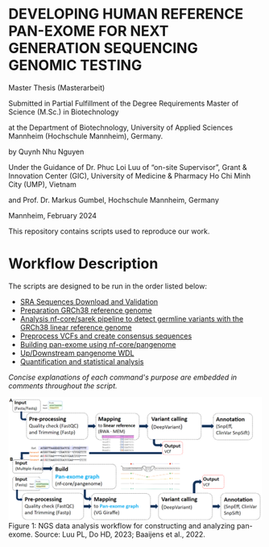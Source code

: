 # **DEVELOPING HUMAN REFERENCE PAN-EXOME FOR NEXT GENERATION SEQUENCING GENOMIC TESTING**
Master Thesis (Masterarbeit)

Submitted in Partial Fulfillment of the Degree Requirements Master of Science (M.Sc.) in Biotechnology

at the Department of Biotechnology, University of Applied Sciences Mannheim (Hochschule Mannheim), Germany.

by Quynh Nhu Nguyen

Under the Guidance of Dr. Phuc Loi Luu of “on-site Supervisor”, Grant & Innovation Center (GIC), University of Medicine & Pharmacy Ho Chi Minh City (UMP), Vietnam 

and Prof. Dr. Markus Gumbel, Hochschule Mannheim, Germany

Mannheim, February 2024 

This repository contains scripts used to reproduce our work.

# Workflow Description
The scripts are designed to be run in the order listed below:
- [SRA Sequences Download and Validation](https://github.com/LuciaNhuNguyen/Masterarbeit/tree/main/Download_raw_data)
- [Preparation GRCh38 reference genome](https://github.com/LuciaNhuNguyen/Masterarbeit/tree/main/Preparation_reference_genome)
- [Analysis nf-core/sarek pipeline to detect germline variants with the GRCh38 linear reference genome](https://github.com/LuciaNhuNguyen/Masterarbeit/tree/main/Linear_pipeline)
- [Preprocess VCFs and create consensus sequences](https://github.com/LuciaNhuNguyen/Masterarbeit/tree/main/Preprocess_VCFs_and_create%20_consensus%20_sequences)
- [Building pan-exome using nf-core/pangenome](https://github.com/LuciaNhuNguyen/Masterarbeit/tree/main/Building_pan-exome)
- [Up/Downstream pangenome WDL](https://github.com/LuciaNhuNguyen/Masterarbeit/tree/main/Pan-exome_pipeline)
- [Quantification and statistical analysis](https://github.com/LuciaNhuNguyen/Masterarbeit/tree/main/Statistics)

*Concise explanations of each command's purpose are embedded in comments throughout the script.*

![img](https://github.com/LuciaNhuNguyen/Masterarbeit/blob/main/Figures/workflow_overview.png)
Figure 1: NGS data analysis workflow for constructing and analyzing pan-exome. Source: Luu PL, Do HD, 2023; Baaijens et al., 2022.

